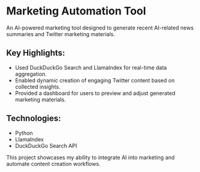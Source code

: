 # Marketing Automation Tool
An AI-powered marketing tool designed to generate recent AI-related news summaries and Twitter marketing materials.

## Key Highlights:
- Used DuckDuckGo Search and LlamaIndex for real-time data aggregation.
- Enabled dynamic creation of engaging Twitter content based on collected insights.
- Provided a dashboard for users to preview and adjust generated marketing materials.

## Technologies:
- Python
- LlamaIndex
- DuckDuckGo Search API

This project showcases my ability to integrate AI into marketing and automate content creation workflows.
